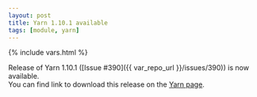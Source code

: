 ```yaml
---
layout: post
title: Yarn 1.10.1 available
tags: [module, yarn]
---
```

{% include vars.html %}

Release of Yarn 1.10.1 ([Issue #390]({{ var_repo_url }}/issues/390)) is now available.<br />
You can find link to download this release on the [Yarn page](/modules/yarn).